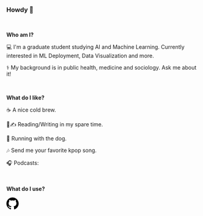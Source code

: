 ### Howdy 🤠

<br>

**Who am I?**

💻 I'm a graduate student studying AI and Machine Learning. Currently interested in ML Deployment, Data Visualization and more.

⚕️ My background is in public health, medicine and sociology. Ask me about it!

<br>

**What do I like?** 

☕ A nice cold brew. 

📖✍️ Reading/Writing in my spare time.

🏃 Running with the dog.

🎶 Send me your favorite kpop song.

🎧 Podcasts: 

<br>

**What do I use?**
<p align="left">
  <a href="https://github.com/CoffeeAddict93"><img alt="GitHub" height="32" width="32" src="assets/github.svg"></a>
</p>





